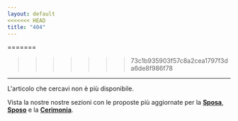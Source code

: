 ```yaml
---
layout: default
<<<<<<< HEAD
title: "404"
---
```

=======
>>>>>>> 73c1b935903f57c8a2cea1797f3da6de8f986f78

---
L'articolo che cercavi non è più disponibile.

Vista la nostre nostre sezioni con le proposte più aggiornate per la [**Sposa**](https://www.gaggiolisposi.it/sposa/ "Abiti da Sposa"), [**Sposo**](https://www.gaggiolisposi.it/sposo/ "Abiti da Sposo") e la [**Cerimonia**](https://www.gaggiolisposi.it/cerimonia/ "Abiti da Cerimonia").